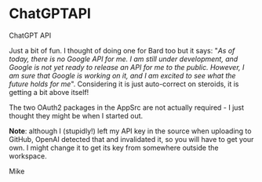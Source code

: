 # ChatGPTAPI
ChatGPT API

Just a bit of fun.  I thought of doing one for Bard too but it says: "_As of today, there is no Google API for me. I am still under development, and Google is not yet ready to release an API for me to the public. However, I am sure that Google is working on it, and I am excited to see what the future holds for me_".  Considering it is just auto-correct on steroids, it is getting a bit above itself!

The two OAuth2 packages in the AppSrc are not actually required - I just thought they might be when I started out.

__Note__: although I (stupidly!) left my API key in the source when uploading to GitHub, OpenAI detected that and invalidated it, so you will have to get your own.  I might change it to get its key from somewhere outside the workspace.

Mike

